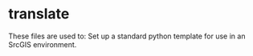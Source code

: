# translate
These files are used to:
Set up a standard python template for use in an SrcGIS environment.
